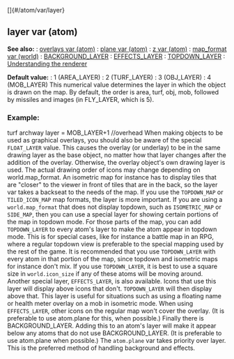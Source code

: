 []{#/atom/var/layer}
  ## layer var (atom)
  **See also:**
  :   [overlays var (atom)](ref/atom/var/overlays)
  :   [plane var (atom)](ref/atom/var/plane)
  :   [z var (atom)](ref/atom/var/z)
  :   [map_format var (world)](ref/world/var/map_format)
  :   [BACKGROUND_LAYER](ref/%7Bnotes%7D/BACKGROUND_LAYER)
  :   [EFFECTS_LAYER](ref/%7Bnotes%7D/EFFECTS_LAYER)
  :   [TOPDOWN_LAYER](ref/%7Bnotes%7D/TOPDOWN_LAYER)
  :   [Understanding the renderer](ref/%7Bnotes%7D/renderer)
  <!-- -->
  **Default value:**
  :   1 (AREA_LAYER)
  :   2 (TURF_LAYER)
  :   3 (OBJ_LAYER)
  :   4 (MOB_LAYER)
  This numerical value determines the layer in which the object is drawn
  on the map. By default, the order is area, turf, obj, mob, followed by
  missiles and images (in FLY_LAYER, which is 5).
  ### Example:
  turf archway layer = MOB_LAYER+1 //overhead
  When making objects to be used as graphical overlays, you should also be
  aware of the special `FLOAT_LAYER` value. This causes the overlay (or
  underlay) to be in the same drawing layer as the base object, no matter
  how that layer changes after the addition of the overlay. Otherwise, the
  overlay object\'s own drawing layer is used.
  The actual drawing order of icons may change depending on
  world.map_format. An isometric map for instance has to display tiles
  that are \"closer\" to the viewer in front of tiles that are in the
  back, so the layer var takes a backseat to the needs of the map. If you
  use the `TOPDOWN_MAP` or `TILED_ICON_MAP` map formats, the layer is more
  important.
  If you are using a `world.map_format` that does not display topdown,
  such as `ISOMETRIC_MAP` or `SIDE_MAP`, then you can use a special layer
  for showing certain portions of the map in topdown mode. For those parts
  of the map, you can add `TOPDOWN_LAYER` to every atom\'s layer to make
  the atom appear in topdown mode. This is for special cases, like for
  instance a battle map in an RPG, where a regular topdown view is
  preferable to the special mapping used by the rest of the game. It is
  recommended that you use `TOPDOWN_LAYER` with every atom in that portion
  of the map, since topdown and isometric maps for instance don\'t mix. If
  you use `TOPDOWN_LAYER`, it is best to use a square size in
  `world.icon_size` if any of these atoms will be moving around.
  Another special layer, `EFFECTS_LAYER`, is also available. Icons that
  use this layer will display above icons that don\'t. `TOPDOWN_LAYER`
  will then display above that. This layer is useful for situations such
  as using a floating name or health meter overlay on a mob in isometric
  mode. When using `EFFECTS_LAYER`, other icons on the regular map won\'t
  cover the overlay. (It is preferable to use atom.plane for this, when
  possible.)
  Finally there is BACKGROUND_LAYER. Adding this to an atom\'s layer will
  make it appear below any atoms that do not use BACKGROUND_LAYER. (It is
  preferable to use atom.plane when possible.)
  The `atom.plane` var takes priority over layer. This is the preferred
  method of handling background and effects.